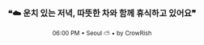 <div align="center">

<br>

<h3>❝☁️ 운치 있는 저녁, 따뜻한 차와 함께 휴식하고 있어요❞</h3>

<sub>06:00 PM • Seoul ⛅ • by CrowRish</sub>

<br>

</div>